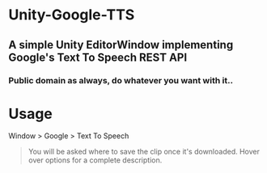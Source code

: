 # Unity-Google-TTS
## A simple Unity EditorWindow implementing Google's Text To Speech REST API
### Public domain as always, do whatever you want with it..


# Usage
Window > Google > Text To Speech
> You will be asked where to save the clip once it's downloaded. Hover over options for a complete description.
